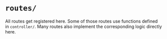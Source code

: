 # `routes/`

All routes get registered here. Some of those routes use functions defined in `controller/`. Many routes also
implement the corresponding logic directly here.